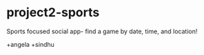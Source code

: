 # project2-sports

Sports focused social app- find a game by date, time, and location!

+angela
+sindhu